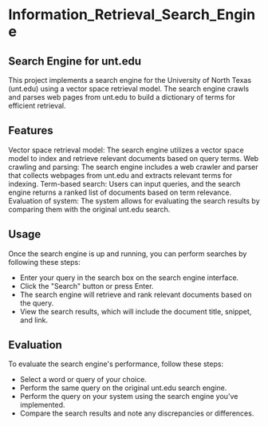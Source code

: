 # Information_Retrieval_Search_Engine

## Search Engine for unt.edu
This project implements a search engine for the University of North Texas (unt.edu) using a vector space retrieval model. The search engine crawls and parses web pages from unt.edu to build a dictionary of terms for efficient retrieval.

## Features
Vector space retrieval model: The search engine utilizes a vector space model to index and retrieve relevant documents based on query terms.
Web crawling and parsing: The search engine includes a web crawler and parser that collects webpages from unt.edu and extracts relevant terms for indexing.
Term-based search: Users can input queries, and the search engine returns a ranked list of documents based on term relevance.
Evaluation of system: The system allows for evaluating the search results by comparing them with the original unt.edu search.

## Usage
Once the search engine is up and running, you can perform searches by following these steps:

- Enter your query in the search box on the search engine interface.
- Click the "Search" button or press Enter.
- The search engine will retrieve and rank relevant documents based on the query.
- View the search results, which will include the document title, snippet, and link.


## Evaluation
To evaluate the search engine's performance, follow these steps:

- Select a word or query of your choice.
- Perform the same query on the original unt.edu search engine.
- Perform the query on your system using the search engine you've implemented.
- Compare the search results and note any discrepancies or differences.
